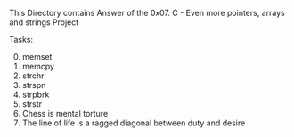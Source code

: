 This Directory contains Answer of the 0x07. C - Even more pointers, arrays and strings Project

Tasks:

0. memset 
1. memcpy 
2. strchr 
3. strspn 
4. strpbrk 
5. strstr 
6. Chess is mental torture 
7. The line of life is a ragged diagonal between duty and desire 


